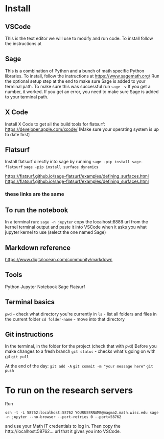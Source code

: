# Install

## VSCode 
This is the text editor we will use to modify and run code. To install follow the instructions at 

## Sage
This is a combination of Python and a bunch of math specific Python libraries. To install, follow the instructions at https://www.sagemath.org/
Run the optional setup step at the end to make sure Sage is added to your terminal path. To make sure this was successful run
`sage -v`
If you get a number, it worked. If you get an error, you need to make sure Sage is added to your terminal path. 

## X Code
Install X Code to get all the build tools for flatsurf:
https://developer.apple.com/xcode/ (Make sure your operating system is up to date first)


## Flatsurf 
Install flatsurf directly into sage by running
`sage -pip install sage-flatsurf`
`sage -pip install surface dynamics`

https://flatsurf.github.io/sage-flatsurf/examples/defining_surfaces.html
https://flatsurf.github.io/sage-flatsurf/examples/defining_surfaces.html
### these links are the same 


## To run the notebook
In a terminal run:
`sage -n jupyter`
copy the localhost:8888 url from the kernel terminal output and paste it into VSCode when it asks you what jupyter kernel to use (select the one named Sage)


## Markdown reference
https://www.digitalocean.com/community/markdown

## Tools
Python
Jupyter Notebook
Sage
Flatsurf

## Terminal basics
`pwd` - check what directory you're currently in
`ls` - list all folders and files in the current folder
`cd folder-name` - move into that directory 

## Git instructions
In the terminal, in the folder for the project (check that with `pwd`)
Before you make changes to a fresh branch
`git status` - checks what's going on with git
`git pull` 

At the end of the day:
`git add -A`
`git commit -m "your message here"`
`git push`

# To run on the research servers
Run

`ssh -t -L 58762:localhost:58762 YOURUSERNAME@magma2.math.wisc.edu sage -n jupyter --no-browser --port-retries 0 --port=58762`

and use your Math IT credentials to log in. Then copy the http://localhost:58762... url that it gives you into VSCode. 


